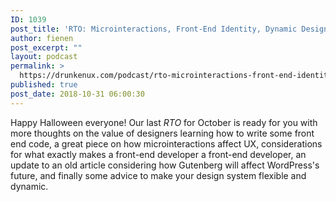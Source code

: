```yaml
---
ID: 1039
post_title: 'RTO: Microinteractions, Front-End Identity, Dynamic Design Systems&#8230;'
author: fienen
post_excerpt: ""
layout: podcast
permalink: >
  https://drunkenux.com/podcast/rto-microinteractions-front-end-identity-dynamic-design-systems/
published: true
post_date: 2018-10-31 06:00:30
---
```

<!-- wp:paragraph -->
<p>Happy Halloween everyone! Our last <em>RTO</em> for October is ready for you with more thoughts on the value of designers learning how to write some front end code, a great piece on how microinteractions affect UX, considerations for what exactly makes a front-end developer a front-end developer, an update to an old article considering how Gutenberg will affect WordPress's future, and finally some advice to make your design system flexible and dynamic.</p>
<!-- /wp:paragraph -->